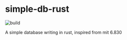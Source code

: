 # simple-db-rust

![build](https://github.com/XiaochenCui/simple-db-rust/workflows/build/badge.svg?branch=master)

A simple database writing in rust, inspired from mit 6.830